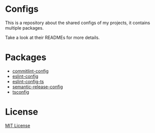 # Configs
This is a repository about the shared configs of my projects, it contains multiple packages.

Take a look at their READMEs for more details.

# Packages
+ [commitlint-config](./packages/commitlint-config)
+ [eslint-config](./packages/eslint-config)
+ [eslint-config-ts](./packages/eslint-config-ts)
+ [semantic-release-config](./packages/semantic-release-config)
+ [tsconfig](./packages/tsconfig)

# License
[MIT License](LICENSE)
